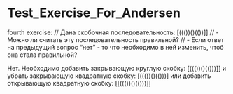 # Test_Exercise_For_Andersen

fourth exercise:
// Дана скобочная последовательность: [((())()(())]]
// - Можно ли считать эту последовательность правильной?
// - Если ответ на предыдущий вопрос “нет” - то что необходимо в ней изменить, чтоб она стала правильной?

Нет.
Необходимо добавить закрывающую круглую скобку: [((())()(()))]]
и
убрать закрывающую квадратную скобку: [((())()(()))]
или
добавить открывающую квадратную скобку: [[((())()(()))]]
